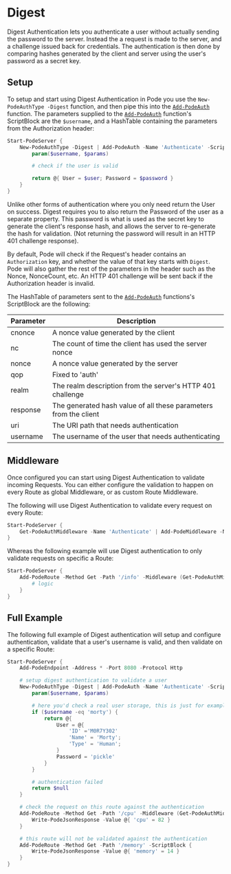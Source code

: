 # Digest

Digest Authentication lets you authenticate a user without actually sending the password to the server. Instead the a request is made to the server, and a challenge issued back for credentials. The authentication is then done by comparing hashes generated by the client and server using the user's password as a secret key.

## Setup

To setup and start using Digest Authentication in Pode you use the `New-PodeAuthType -Digest` function, and then pipe this into the [`Add-PodeAuth`](../../../../Functions/Authentication/Add-PodeAuth) function. The parameters supplied to the [`Add-PodeAuth`](../../../../Functions/Authentication/Add-PodeAuth) function's ScriptBlock are the `$username`, and a HashTable containing the parameters from the Authorization header:

```powershell
Start-PodeServer {
    New-PodeAuthType -Digest | Add-PodeAuth -Name 'Authenticate' -ScriptBlock {
        param($username, $params)

        # check if the user is valid

        return @{ User = $user; Password = $password }
    }
}
```

Unlike other forms of authentication where you only need return the User on success. Digest requires you to also return the Password of the user as a separate property. This password is what is used as the secret key to generate the client's response hash, and allows the server to re-generate the hash for validation. (Not returning the password will result in an HTTP 401 challenge response).

By default, Pode will check if the Request's header contains an `Authorization` key, and whether the value of that key starts with `Digest`. Pode will also gather the rest of the parameters in the header such as the Nonce, NonceCount, etc. An HTTP 401 challenge will be sent back if the Authorization header is invalid.

The HashTable of parameters sent to the [`Add-PodeAuth`](../../../../Functions/Authentication/Add-PodeAuth) functions's ScriptBlock are the following:

| Parameter | Description |
| --------- | ----------- |
| cnonce | A nonce value generated by the client |
| nc | The count of time the client has used the server nonce |
| nonce | A nonce value generated by the server |
| qop | Fixed to 'auth' |
| realm | The realm description from the server's HTTP 401 challenge |
| response | The generated hash value of all these parameters from the client |
| uri | The URI path that needs authentication | 
| username | The username of the user that needs authenticating |

## Middleware

Once configured you can start using Digest Authentication to validate incoming Requests. You can either configure the validation to happen on every Route as global Middleware, or as custom Route Middleware.

The following will use Digest Authentication to validate every request on every Route:

```powershell
Start-PodeServer {
    Get-PodeAuthMiddleware -Name 'Authenticate' | Add-PodeMiddleware -Name 'GlobalAuthValidation'
}
```

Whereas the following example will use Digest authentication to only validate requests on specific a Route:

```powershell
Start-PodeServer {
    Add-PodeRoute -Method Get -Path '/info' -Middleware (Get-PodeAuthMiddleware -Name 'Authenticate') -ScriptBlock {
        # logic
    }
}
```

## Full Example

The following full example of Digest authentication will setup and configure authentication, validate that a user's username is valid, and then validate on a specific Route:

```powershell
Start-PodeServer {
    Add-PodeEndpoint -Address * -Port 8080 -Protocol Http

    # setup digest authentication to validate a user
    New-PodeAuthType -Digest | Add-PodeAuth -Name 'Authenticate' -ScriptBlock {
        param($username, $params)

        # here you'd check a real user storage, this is just for example
        if ($username -eq 'morty') {
            return @{
                User = @{
                    'ID' ='M0R7Y302'
                    'Name' = 'Morty';
                    'Type' = 'Human';
                }
                Password = 'pickle'
            }
        }

        # authentication failed
        return $null
    }

    # check the request on this route against the authentication
    Add-PodeRoute -Method Get -Path '/cpu' -Middleware (Get-PodeAuthMiddleware -Name 'Authenticate') -ScriptBlock {
        Write-PodeJsonResponse -Value @{ 'cpu' = 82 }
    }

    # this route will not be validated against the authentication
    Add-PodeRoute -Method Get -Path '/memory' -ScriptBlock {
        Write-PodeJsonResponse -Value @{ 'memory' = 14 }
    }
}
```
